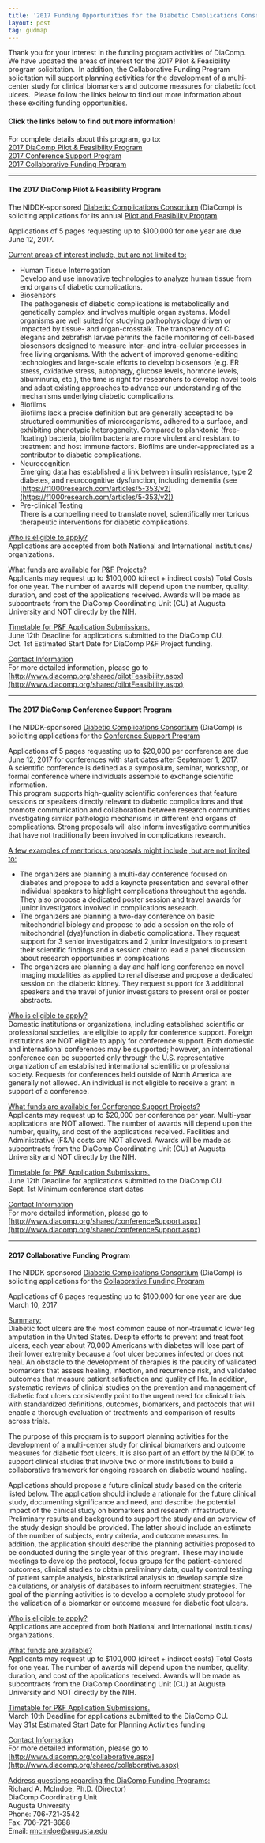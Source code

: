 ```yaml
---
title: '2017 Funding Opportunities for the Diabetic Complications Consortium (DiaComp)'
layout: post
tag: gudmap
---
```


Thank you for your interest in the funding program activities of DiaComp.  We have updated the areas of interest for the 2017 Pilot & Feasibility program solicitation.  In addition, the Collaborative Funding Program solicitation will support planning activities for the development of a multi-center study for clinical biomarkers and outcome measures for diabetic foot ulcers.  Please follow the links below to find out more information about these exciting funding opportunities.  

#### Click the links below to find out more information!

For complete details about this program, go to:  
[2017 DiaComp Pilot & Feasibility Program](#Feasibility)  
[2017 Conference Support Program](#Support)  
[2017 Collaborative Funding Program](#Funding)

* * *

#### <a name="Feasibility"></a>The 2017 DiaComp Pilot & Feasibility Program

The NIDDK-sponsored [Diabetic Complications Consortium](http://www.diacomp.org/?utm_source=Diabetic+Complications+Consortium+List&utm_campaign=4623e681fd-DiaComp_2017_Announcement_January&utm_medium=email&utm_term=0_52ed58fb29-4623e681fd-35152553) (DiaComp) is soliciting applications for its annual [Pilot and Feasibility Program](http://www.diacomp.org/shared/pilotFeasibility.aspx?utm_source=Diabetic+Complications+Consortium+List&utm_campaign=4623e681fd-DiaComp_2017_Announcement_January&utm_medium=email&utm_term=0_52ed58fb29-4623e681fd-35152553)  

Applications of 5 pages requesting up to $100,000 for one year are due June 12, 2017\.  

<u>Current areas of interest include, but are not limited to:</u>  

*   Human Tissue Interrogation  
    Develop and use innovative technologies to analyze human tissue from end organs of diabetic complications.
*   Biosensors  
    The pathogenesis of diabetic complications is metabolically and genetically complex and involves multiple organ systems. Model organisms are well suited for studying pathophysiology driven or impacted by tissue- and organ-crosstalk. The transparency of C. elegans and zebrafish larvae permits the facile monitoring of cell-based biosensors designed to measure inter- and intra-cellular processes in free living organisms. With the advent of improved genome-editing technologies and large-scale efforts to develop biosensors (e.g. ER stress, oxidative stress, autophagy, glucose levels, hormone levels, albuminuria, etc.), the time is right for researchers to develop novel tools and adapt existing approaches to advance our understanding of the mechanisms underlying diabetic complications.
*   Biofilms  
    Biofilms lack a precise definition but are generally accepted to be structured communities of microorganisms, adhered to a surface, and exhibiting phenotypic heterogeneity. Compared to planktonic (free-floating) bacteria, biofilm bacteria are more virulent and resistant to treatment and host immune factors. Biofilms are under-appreciated as a contributor to diabetic complications.
*   Neurocognition  
    Emerging data has established a link between insulin resistance, type 2 diabetes, and neurocognitive dysfunction, including dementia (see [https://f1000research.com/articles/5-353/v2](https://f1000research.com/articles/5-353/v2))
*   Pre-clinical Testing  
    There is a compelling need to translate novel, scientifically meritorious therapeutic interventions for diabetic complications.

<u>Who is eligible to apply?</u>  
Applications are accepted from both National and International institutions/ organizations.  

<u>What funds are available for P&F Projects?</u>  
Applicants may request up to $100,000 (direct + indirect costs) Total Costs for one year. The number of awards will depend upon the number, quality, duration, and cost of the applications received. Awards will be made as subcontracts from the DiaComp Coordinating Unit (CU) at Augusta University and NOT directly by the NIH.  

<u>Timetable for P&F Application Submissions.</u>  
June 12th Deadline for applications submitted to the DiaComp CU.  
Oct. 1st Estimated Start Date for DiaComp P&F Project funding.  

<u>Contact Information</u>  
For more detailed information, please go to [http://www.diacomp.org/shared/pilotFeasibility.aspx](http://www.diacomp.org/shared/pilotFeasibility.aspx)

* * *

#### <a name="Support"></a>The 2017 DiaComp Conference Support Program

The NIDDK-sponsored [Diabetic Complications Consortium](http://www.diacomp.org/?utm_source=Diabetic+Complications+Consortium+List&utm_campaign=4623e681fd-DiaComp_2017_Announcement_January&utm_medium=email&utm_term=0_52ed58fb29-4623e681fd-35152553) (DiaComp) is soliciting applications for the [Conference Support Program](http://www.diacomp.org/shared/conferenceSupport.aspx?utm_source=Diabetic+Complications+Consortium+List&utm_campaign=4623e681fd-DiaComp_2017_Announcement_January&utm_medium=email&utm_term=0_52ed58fb29-4623e681fd-35152553)  

Applications of 5 pages requesting up to $20,000 per conference are due June 12, 2017 for conferences with start dates after September 1, 2017.  
A scientific conference is defined as a symposium, seminar, workshop, or formal conference where individuals assemble to exchange scientific information.  
This program supports high-quality scientific conferences that feature sessions or speakers directly relevant to diabetic complications and that promote communication and collaboration between research communities investigating similar pathologic mechanisms in different end organs of complications. Strong proposals will also inform investigative communities that have not traditionally been involved in complications research.  

<u>A few examples of meritorious proposals might include, but are not limited to:</u>

*   The organizers are planning a multi-day conference focused on diabetes and propose to add a keynote presentation and several other individual speakers to highlight complications throughout the agenda. They also propose a dedicated poster session and travel awards for junior investigators involved in complications research.
*   The organizers are planning a two-day conference on basic mitochondrial biology and propose to add a session on the role of mitochondrial (dys)function in diabetic complications. They request support for 3 senior investigators and 2 junior investigators to present their scientific findings and a session chair to lead a panel discussion about research opportunities in complications
*   The organizers are planning a day and half long conference on novel imaging modalities as applied to renal disease and propose a dedicated session on the diabetic kidney. They request support for 3 additional speakers and the travel of junior investigators to present oral or poster abstracts.

<u>Who is eligible to apply?</u>  
Domestic institutions or organizations, including established scientific or professional societies, are eligible to apply for conference support. Foreign institutions are NOT eligible to apply for conference support. Both domestic and international conferences may be supported; however, an international conference can be supported only through the U.S. representative organization of an established international scientific or professional society. Requests for conferences held outside of North America are generally not allowed. An individual is not eligible to receive a grant in support of a conference.  

<u>What funds are available for Conference Support Projects?</u>  
Applicants may request up to $20,000 per conference per year. Multi-year applications are NOT allowed. The number of awards will depend upon the number, quality, and cost of the applications received. Facilities and Administrative (F&A) costs are NOT allowed. Awards will be made as subcontracts from the DiaComp Coordinating Unit (CU) at Augusta University and NOT directly by the NIH.  

<u>Timetable for P&F Application Submissions.</u>  
June 12th Deadline for applications submitted to the DiaComp CU.  
Sept. 1st Minimum conference start dates  

<u>Contact Information</u>  
For more detailed information, please go to [http://www.diacomp.org/shared/conferenceSupport.aspx](http://www.diacomp.org/shared/conferenceSupport.aspx)

* * *

#### <a name="Funding"></a>2017 Collaborative Funding Program

The NIDDK-sponsored [Diabetic Complications Consortium](http://www.diacomp.org/?utm_source=Diabetic+Complications+Consortium+List&utm_campaign=4623e681fd-DiaComp_2017_Announcement_January&utm_medium=email&utm_term=0_52ed58fb29-4623e681fd-35152553) (DiaComp) is soliciting applications for the [Collaborative Funding Program](http://www.diacomp.org/shared/collaborative.aspx?utm_source=Diabetic+Complications+Consortium+List&utm_campaign=4623e681fd-DiaComp_2017_Announcement_January&utm_medium=email&utm_term=0_52ed58fb29-4623e681fd-35152553)  

Applications of 6 pages requesting up to $100,000 for one year are due March 10, 2017  

<u>Summary:</u>  
Diabetic foot ulcers are the most common cause of non-traumatic lower leg amputation in the United States. Despite efforts to prevent and treat foot ulcers, each year about 70,000 Americans with diabetes will lose part of their lower extremity because a foot ulcer becomes infected or does not heal. An obstacle to the development of therapies is the paucity of validated biomarkers that assess healing, infection, and recurrence risk, and validated outcomes that measure patient satisfaction and quality of life. In addition, systematic reviews of clinical studies on the prevention and management of diabetic foot ulcers consistently point to the urgent need for clinical trials with standardized definitions, outcomes, biomarkers, and protocols that will enable a thorough evaluation of treatments and comparison of results across trials.  

The purpose of this program is to support planning activities for the development of a multi-center study for clinical biomarkers and outcome measures for diabetic foot ulcers. It is also part of an effort by the NIDDK to support clinical studies that involve two or more institutions to build a collaborative framework for ongoing research on diabetic wound healing.  

Applications should propose a future clinical study based on the criteria listed below. The application should include a rationale for the future clinical study, documenting significance and need, and describe the potential impact of the clinical study on biomarkers and research infrastructure. Preliminary results and background to support the study and an overview of the study design should be provided. The latter should include an estimate of the number of subjects, entry criteria, and outcome measures. In addition, the application should describe the planning activities proposed to be conducted during the single year of this program. These may include meetings to develop the protocol, focus groups for the patient-centered outcomes, clinical studies to obtain preliminary data, quality control testing of patient sample analysis, biostatistical analysis to develop sample size calculations, or analysis of databases to inform recruitment strategies. The goal of the planning activities is to develop a complete study protocol for the validation of a biomarker or outcome measure for diabetic foot ulcers.  

<u>Who is eligible to apply?</u>  
Applications are accepted from both National and International institutions/ organizations.  

<u>What funds are available?</u>  
Applicants may request up to $100,000 (direct + indirect costs) Total Costs for one year. The number of awards will depend upon the number, quality, duration, and cost of the applications received. Awards will be made as subcontracts from the DiaComp Coordinating Unit (CU) at Augusta University and NOT directly by the NIH.  

<u>Timetable for P&F Application Submissions.</u>  
March 10th Deadline for applications submitted to the DiaComp CU.  
May 31st Estimated Start Date for Planning Activities funding  

<u>Contact Information</u>  
For more detailed information, please go to [http://www.diacomp.org/collaborative.aspx](http://www.diacomp.org/shared/collaborative.aspx)  

<u>Address questions regarding the DiaComp Funding Programs:</u>  
Richard A. McIndoe, Ph.D. (Director)  
DiaComp Coordinating Unit  
Augusta University  
Phone: 706-721-3542  
Fax: 706-721-3688  
Email: [rmcindoe@augusta.edu](mailto:rmcindoe@augusta.edu)